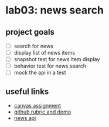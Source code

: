# lab03: **news search**
## project goals
- [ ] search for news
- [ ] display list of news items
- [ ] snapshot test for news item display
- [ ] behavior test for news search
- [ ] mock the api in a test

## useful links
 - [canvas assignment](https://canvas.instructure.com/courses/3106948/assignments/23310046?module_item_id=49574534)
 - [github rubric and demo](https://github.com/alchemycodelab/alchemy-fsjs-june-2021/tree/main/05_react/03_forms)
 - [news api](https://newsapi.org/)
